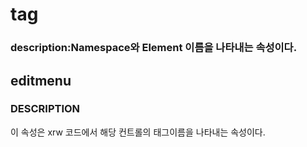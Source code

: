# tag

### description:Namespace와 Element 이름을 나타내는 속성이다.

## editmenu

### DESCRIPTION

이 속성은 xrw 코드에서 해당 컨트롤의 태그이름을 나타내는 속성이다.

